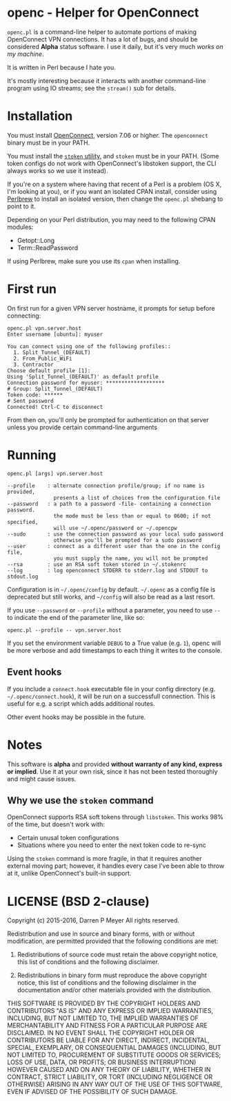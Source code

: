 # openc - Helper for OpenConnect

`openc.pl` is a command-line helper to automate portions of making OpenConnect VPN connections. It has a lot of bugs, and should be considered **Alpha** status software. I use it daily, but it's very much *works on my machine*.

It is written in Perl because I hate you.

It's mostly interesting because it interacts with another command-line program using IO streams; see the `stream()` sub for details.

# Installation

You must install [OpenConnect](http://www.infradead.org/openconnect/), version 7.06 or higher. The `openconnect` binary must be in your PATH.

You must install the [`stoken` utility](http://stoken.sf.net), and `stoken` must be in your PATH. (Some token configs do not work with OpenConnect's libstoken support, the CLI always works so we use it instead).

If you're on a system where having that recent of a Perl is a problem (OS X, I'm looking at you), or if you want an isolated CPAN install, consider using [Perlbrew](https://perlbrew.pl) to install an isolated version, then change the `openc.pl` shebang to point to it.

Depending on your Perl distribution, you may need to the following CPAN modules:

* Getopt::Long
* Term::ReadPassword

If using Perlbrew, make sure you use its `cpan` when installing.

# First run

On first run for a given VPN server hostname, it prompts for setup before connecting:

    openc.pl vpn.server.host
    Enter username [ubuntu]: myuser

    You can connect using one of the following profiles::
      1. Split_Tunnel_(DEFAULT)
      2. From_Public_WiFi
      3. Contractor
    Choose default profile [1]:
    Using 'Split_Tunnel_(DEFAULT)' as default profile
    Connection password for myuser: *******************
    # Group: Split_Tunnel_(DEFAULT)
    Token code: ******
    # Sent password
    Connected! Ctrl-C to disconnect

From then on, you'll only be prompted for authentication on that server unless you provide certain command-line arguments

# Running

    openc.pl [args] vpn.server.host

    --profile    : alternate connection profile/group; if no name is provided,
                   presents a list of choices from the configuration file
    --password   : a path to a password -file- containing a connection password.
                   the mode must be less than or equal to 0600; if not specified,
                   will use ~/.openc/password or ~/.opencpw
    --sudo       : use the connection password as your local sudo password
                   otherwise you'll be prompted for a sudo password
    --user       : connect as a different user than the one in the config file,
                   you must supply the name, you will not be prompted
    --rsa        : use an RSA soft token stored in ~/.stokenrc
    --log        : log openconnect STDERR to stderr.log and STDOUT to stdout.log

Configuration is in `~/.openc/config` by default. `~/.openc` as a config file is deprecated but still works, and `~/config` will also be read as a last resort.

If you use `--password` or `--profile` without a parameter, you need to use `--` to indicate the end of the parameter line, like so:

    openc.pl --profile -- vpn.server.host

If you set the environment variable `DEBUG` to a True value (e.g. `1`), openc will be more verbose and add timestamps to each thing it writes to the console.

## Event hooks

If you include a `connect.hook` executable file in your config directory (e.g. `~/.openc/connect.hook`), it will be run on a successfull connection. This is useful for e.g. a script which adds additional routes.

Other event hooks may be possible in the future.

# Notes

This software is **alpha** and provided **without warranty of any kind, express or implied**. Use it at your own risk, since it has not been tested thoroughly and might cause issues.

## Why we use the `stoken` command

OpenConnect supports RSA soft tokens through `libstoken`. This works 98% of the time, but doesn't work with:

* Certain unusal token configurations
* Situations where you need to enter the next token code to re-sync

Using the `stoken` command is more fragile, in that it requires another external moving part; however, it handles every case I've been able to throw at it, unlike OpenConnect's built-in support.

# LICENSE (BSD 2-clause)

Copyright (c) 2015-2016, Darren P Meyer
All rights reserved.

Redistribution and use in source and binary forms, with or without modification, are permitted provided that the following conditions are met:

1. Redistributions of source code must retain the above copyright notice, this list of conditions and the following disclaimer.

2. Redistributions in binary form must reproduce the above copyright notice, this list of conditions and the following disclaimer in the documentation and/or other materials provided with the distribution.

THIS SOFTWARE IS PROVIDED BY THE COPYRIGHT HOLDERS AND CONTRIBUTORS "AS IS" AND ANY EXPRESS OR IMPLIED WARRANTIES, INCLUDING, BUT NOT LIMITED TO, THE IMPLIED WARRANTIES OF MERCHANTABILITY AND FITNESS FOR A PARTICULAR PURPOSE ARE DISCLAIMED. IN NO EVENT SHALL THE COPYRIGHT HOLDER OR CONTRIBUTORS BE LIABLE FOR ANY DIRECT, INDIRECT, INCIDENTAL, SPECIAL, EXEMPLARY, OR CONSEQUENTIAL DAMAGES (INCLUDING, BUT NOT LIMITED TO, PROCUREMENT OF SUBSTITUTE GOODS OR SERVICES; LOSS OF USE, DATA, OR PROFITS; OR BUSINESS INTERRUPTION) HOWEVER CAUSED AND ON ANY THEORY OF LIABILITY, WHETHER IN CONTRACT, STRICT LIABILITY, OR TORT (INCLUDING NEGLIGENCE OR OTHERWISE) ARISING IN ANY WAY OUT OF THE USE OF THIS SOFTWARE, EVEN IF ADVISED OF THE POSSIBILITY OF SUCH DAMAGE.
